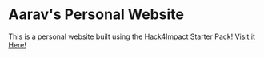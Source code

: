 # Aarav's Personal Website
This is a personal website built using the Hack4Impact Starter Pack!
[Visit it Here!](https://github.com/aarav27/aarav27.github.io)